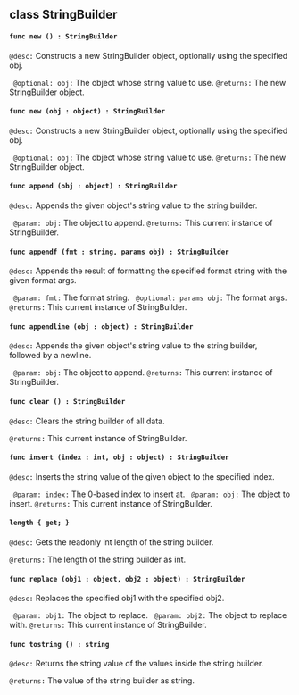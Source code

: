 ## class StringBuilder

#### ```func new () : StringBuilder```


```@desc:``` Constructs a new StringBuilder object, optionally using the specified obj.

```	@optional: obj:``` The object whose string value to use.
```@returns:``` The new StringBuilder object.

#### ```func new (obj : object) : StringBuilder```


```@desc:``` Constructs a new StringBuilder object, optionally using the specified obj.

```	@optional: obj:``` The object whose string value to use.
```@returns:``` The new StringBuilder object.

#### ```func append (obj : object) : StringBuilder```


```@desc:``` Appends the given object's string value to the string builder.

```	@param: obj:``` The object to append.
```@returns:``` This current instance of StringBuilder.

#### ```func appendf (fmt : string, params obj) : StringBuilder```


```@desc:``` Appends the result of formatting the specified format string with the given format args.

```	@param: fmt:``` The format string.
```	@optional: params obj:``` The format args.
```@returns:``` This current instance of StringBuilder.

#### ```func appendline (obj : object) : StringBuilder```


```@desc:``` Appends the given object's string value to the string builder, followed by a newline.

```	@param: obj:``` The object to append.
```@returns:``` This current instance of StringBuilder.

#### ```func clear () : StringBuilder```


```@desc:``` Clears the string builder of all data.

```@returns:``` This current instance of StringBuilder.

#### ```func insert (index : int, obj : object) : StringBuilder```


```@desc:``` Inserts the string value of the given object to the specified index.

```	@param: index:``` The 0-based index to insert at.
```	@param: obj:``` The object to insert.
```@returns:``` This current instance of StringBuilder.

#### ```length { get; }```


```@desc:``` Gets the readonly int length of the string builder.

```@returns:``` The length of the string builder as int.

#### ```func replace (obj1 : object, obj2 : object) : StringBuilder```


```@desc:``` Replaces the specified obj1 with the specified obj2.

```	@param: obj1:``` The object to replace.
```	@param: obj2:``` The object to replace with.
```@returns:``` This current instance of StringBuilder.

#### ```func tostring () : string```


```@desc:``` Returns the string value of the values inside the string builder.

```@returns:``` The value of the string builder as string.

